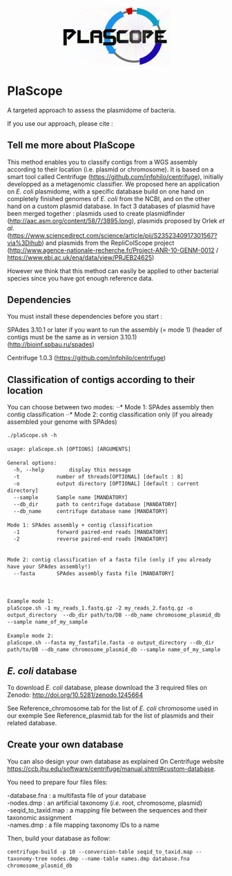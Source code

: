<p align="center"><img src="/PlaScope_supernova.png" width="50%"></p>

# PlaScope


A targeted approach to assess the plasmidome of bacteria.

If you use our approach, please cite :

## Tell me more about PlaScope


This method enables you to classify contigs from a WGS assembly according to their location (i.e. plasmid or chromosome). It is based on a smart tool called Centrifuge (https://github.com/infphilo/centrifuge), initially developped as a metagenomic classifier.
We proposed here an application on *E. coli* plasmidome, with a specific database build on one hand on completely finished genomes of *E. coli* from the NCBI, and on the other hand on a custom plasmid database. In fact 3 databases of plasmid have been merged together : plasmids used to create plasmidfinder (http://aac.asm.org/content/58/7/3895.long), plasmids proposed by Orlek *et al.* (https://www.sciencedirect.com/science/article/pii/S2352340917301567?via%3Dihub) and plasmids from the RepliColScope project (http://www.agence-nationale-recherche.fr/Project-ANR-10-GENM-0012 / https://www.ebi.ac.uk/ena/data/view/PRJEB24625)

However we think that this method can easily be applied to other bacterial species since you have got enough reference data.


## Dependencies

You must install these dependencies before you start :

SPAdes 3.10.1 or later if you want to run the assembly (= mode 1) (header of contigs must be the same as in version 3.10.1) (http://bioinf.spbau.ru/spades)

Centrifuge 1.0.3 (https://github.com/infphilo/centrifuge)


## Classification of contigs according to their location

You can choose between two modes:
⋅⋅* Mode 1: SPAdes assembly then contig classification
⋅⋅* Mode 2: contig classification only (if you already assembled your genome with SPAdes)

```
./plaScope.sh -h

usage: plaScope.sh [OPTIONS] [ARGUMENTS]

General options:
  -h, --help		display this message
  -t			number of threads[OPTIONAL] [default : 8]
  -o			output directory [OPTIONAL] [default : current directory]
  --sample		Sample name [MANDATORY]
  --db_dir		path to centrifuge database [MANDATORY]
  --db_name		centrifuge database name [MANDATORY]  
  
Mode 1: SPAdes assembly + contig classification 
  -1			forward paired-end reads [MANDATORY]
  -2			reverse paired-end reads [MANDATORY]
  
  
Mode 2: contig classification of a fasta file (only if you already have your SPAdes assembly!)
  --fasta		SPAdes assembly fasta file [MANDATORY]



Example mode 1:
plaScope.sh -1 my_reads_1.fastq.gz -2 my_reads_2.fastq.gz -o output_directory  --db_dir path/to/DB --db_name chromosome_plasmid_db --sample name_of_my_sample

Example mode 2:
plaScope.sh --fasta my_fastafile.fasta -o output_directory --db_dir path/to/DB --db_name chromosome_plasmid_db --sample name_of_my_sample
````

## *E. coli* database

To download *E. coli* database, please download the 3 required files on Zenodo: http://doi.org/10.5281/zenodo.1245664 

See Reference_chromosome.tab for the list of *E. coli* chromosome used in our exemple
See Reference_plasmid.tab for the list of plasmids and their related database.

## Create your own database

You can also design your own database as explained On Centrifuge website https://ccb.jhu.edu/software/centrifuge/manual.shtml#custom-database.

You need to prepare four files files:

-database.fna : a multifasta file of your database  
-nodes.dmp : an artificial taxonomy (*i.e.* root, chromosome, plasmid)  
-seqid_to_taxid.map : a mapping file between the sequences and their taxonomic assignment  
-names.dmp : a file mapping taxonomy IDs to a name  

Then, build your database as follow:

```
centrifuge-build -p 10 --conversion-table seqid_to_taxid.map --taxonomy-tree nodes.dmp --name-table names.dmp database.fna chromosome_plasmid_db
```
